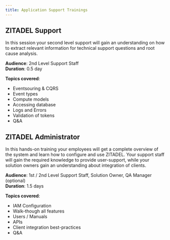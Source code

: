 ```yaml
---
title: Application Support Trainings
---
```


## ZITADEL Support

In this session your second level support will gain an understanding on how to extract relevant information for technical support questions and root cause analysis.

**Audience**: 2nd Level Support Staff  
**Duration**: 0.5 day

**Topics covered**:

* Eventsouring & CQRS
* Event types
* Compute models
* Accessing database
* Logs and Errors
* Validation of tokens
* Q&A

## ZITADEL Administrator

In this hands-on training your employees will get a complete overview of the system and learn how to configure and use ZITADEL. Your support staff will gain the required knowledge to provide user-support, while your solution owners gain an understanding about integration of clients.

**Audience**: 1st / 2nd Level Support Staff, Solution Owner, QA Manager (optional)  
**Duration**: 1.5 days

**Topics covered**:

* IAM Configuration
* Walk-though all features
* Users / Manuals
* APIs
* Client integration best-practices
* Q&A
